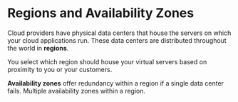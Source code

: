 # Regions and Availability Zones

Cloud providers have physical data centers that house the servers on which your cloud applications run. These data centers are distributed throughout the world in **regions**.

You select which region should house your virtual servers based on proximity to you or your customers.

**Availability zones** offer redundancy within a region if a single data center fails. Multiple availability zones within a region.